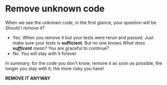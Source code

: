 # Remove unknown code
When we see the unknown code, in the first glance, your question will be *Should I remove it?*
* Yes. When you remove it but your tests were rerun and passed. Just make sure your tests is __sufficient__. But no one knows *What does __sufficent__ mean?* You are graceful to continue?
* No. You will stay with it forever

In summary, for the code you don't know, remove it as soon as possible, the longer you stay with it, the more risky you have!

__REMOVE IT ANYWAY__
